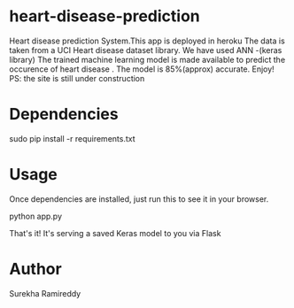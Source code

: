 # heart-disease-prediction
Heart disease prediction System.This app is deployed in heroku 
The data is taken from a UCI Heart disease dataset library. 
We have used ANN -(keras library)
The trained machine learning model is made available to predict the occurence of heart disease . 
The model is 85%(approx) accurate. Enjoy! 
PS: the site is still under construction
# Dependencies
sudo pip install -r requirements.txt
# Usage
Once dependencies are installed, just run this to see it in your browser.

python app.py

That's it! It's serving a saved Keras model to you via Flask
# Author
Surekha Ramireddy
